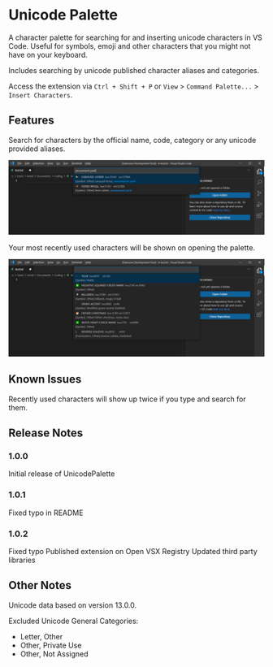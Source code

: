 # Unicode Palette

A character palette for searching for and inserting unicode characters in VS Code. Useful for symbols, emoji and other characters that you might not have on your keyboard.

Includes searching by unicode published character aliases and categories.

Access the extension via `Ctrl + Shift + P` or `View` > `Command Palette...` > `Insert Characters`.

## Features

Search for characters by the official name, code, category or any unicode provided aliases.

![Search by alias](./readmeFiles/aliases.png)

Your most recently used characters will be shown on opening the palette.

![Recently used](./readmeFiles/recently_used.png)

## Known Issues

Recently used characters will show up twice if you type and search for them.

## Release Notes

### 1.0.0

Initial release of UnicodePalette

### 1.0.1

Fixed typo in README

### 1.0.2

Fixed typo
Published extension on Open VSX Registry
Updated third party libraries

## Other Notes

Unicode data based on version 13.0.0.

Excluded Unicode General Categories:

-   Letter, Other
-   Other, Private Use
-   Other, Not Assigned
